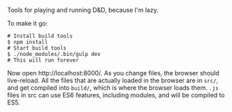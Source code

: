 Tools for playing and running D&D, because I'm lazy.

To make it go:

```shell
# Install build tools
$ npm install
# Start build tools
$ ./node_modules/.bin/gulp dev
# This will run forever
```

Now open http://localhost:8000/. As you change files, the browser should
live-reload. All the files that are actually loaded in the browser are in
`src/`, and get compiled into `build/`, which is where the browser loads them.
`.js` files in src can use ES6 features, including modules, and will be
compiled to ES5.
